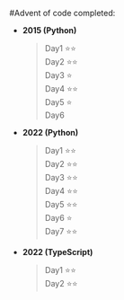 #Advent of code completed:
- **2015 (Python)**
  >Day1 :star::star:  
  >Day2 :star::star:  
  >Day3 :star:  
  >Day4 :star::star:  
  >Day5 :star:  
  >Day6  

- **2022 (Python)**
  >Day1 :star::star:  
  >Day2 :star::star:  
  >Day3 :star::star:  
  >Day4 :star::star:  
  >Day5 :star::star:  
  >Day6 :star:  
  >Day7 :star::star:  

- **2022 (TypeScript)**
  >Day1 :star::star:  
  >Day2 :star::star:  

